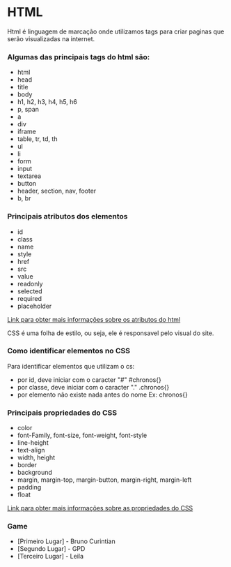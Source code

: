 # HTML 

Html é linguagem de marcação onde utilizamos tags para criar paginas que serão visualizadas na internet.

### Algumas das principais tags do html são:

 - html
 - head
 - title
 - body
 - h1, h2, h3, h4, h5, h6
 - p, span
 - a
 - div
 - iframe
 - table, tr, td, th
 - ul
 - li
 - form
 - input
 - textarea
 - button
 - header, section, nav, footer
 - b, br

### Principais atributos dos elementos
 
 - id
 - class
 - name
 - style
 - href
 - src
 - value
 - readonly
 - selected
 - required
 - placeholder

 [Link para obter mais informações sobre os atributos do html](https://developer.mozilla.org/pt-BR/docs/web/html/attributes)

CSS é uma folha de estilo, ou seja, ele é responsavel pelo visual do site.

### Como identificar elementos no CSS

Para identificar elementos que utilizam o cs:
 - por id, deve iniciar com o caracter "#"
 	#chronos{}
 - por classe, deve iniciar com o caracter "."
 	.chronos{}
 - por elemento não existe nada antes do nome
 	Ex: chronos{}

### Principais propriedades do CSS

 - color
 - font-Family, font-size, font-weight, font-style
 - line-height
 - text-align
 - width, height
 - border
 - background
 - margin, margin-top, margin-button, margin-right, margin-left
 - padding
 - float

 [Link para obter mais informações sobre as propriedades do CSS](https://www.hiperbytes.com.br/folhas-de-estilo-css-resumo-das-principais-propriedades/)

### Game

- [Primeiro Lugar] - Bruno Curintian
- [Segundo Lugar] - GPD
- [Terceiro Lugar] - Leila
